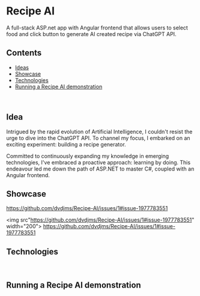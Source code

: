# Recipe AI

A full-stack ASP.net app with Angular frontend that allows users to select food and click button to generate AI created recipe via ChatGPT API.




## Contents 

* [Ideas](#idea)
* [Showcase](#showcase)
* [Technologies](#technologies)
* [Running a Recipe AI demonstration](#running-a-learn-scotland-demonstration)


<br>

## Idea

Intrigued by the rapid evolution of Artificial Intelligence, I couldn't resist the urge to dive into the ChatGPT API. To channel my focus, I embarked on an exciting experiment: building a recipe generator. 

Committed to continuously expanding my knowledge in emerging technologies, I've embraced a proactive approach: learning by doing.
This endeavour led me down the path of ASP.NET to master C#, coupled with an Angular frontend. 


## Showcase

https://github.com/dvdjms/Recipe-AI/issues/1#issue-1977783551


<img src"https://github.com/dvdjms/Recipe-AI/issues/1#issue-1977783551" width="200">
https://github.com/dvdjms/Recipe-AI/issues/1#issue-1977783551
## Technologies
<br>

## Running a Recipe AI demonstration
